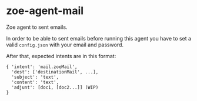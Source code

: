 zoe-agent-mail
==============

Zoe agent to sent emails.

In order to be able to sent emails before running this agent you have to set a valid `config.json` with your email and password.

After that, expected intents are in this format:

```
{ 'intent': 'mail.zoeMail',
  'dest': ['destinationMail', ...],
  'subject': 'text',
  'content': 'text',
  'adjunt': [doc1, [doc2...]] (WIP)
}
```
